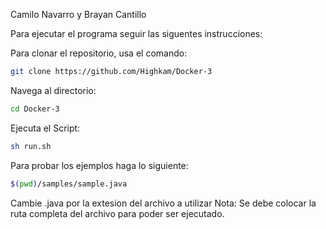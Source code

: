 Camilo Navarro y Brayan Cantillo

Para ejecutar el programa seguir las siguentes instrucciones:

Para clonar el repositorio, usa el comando:
```bash
git clone https://github.com/Highkam/Docker-3
```
Navega al directorio:
```bash
cd Docker-3
```
Ejecuta el Script:

```bash
sh run.sh
```
Para probar los ejemplos haga lo siguiente:
```bash
$(pwd)/samples/sample.java
```
Cambie .java por la extesion del archivo a utilizar
Nota: Se debe colocar la ruta completa del archivo para poder ser ejecutado.

